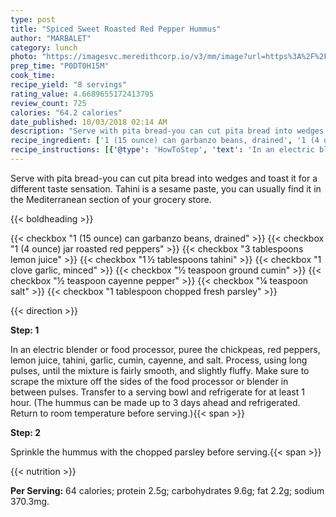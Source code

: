 ```yaml
---
type: post
title: "Spiced Sweet Roasted Red Pepper Hummus"
author: "MARBALET"
category: lunch
photo: "https://imagesvc.meredithcorp.io/v3/mm/image?url=https%3A%2F%2Fimages.media-allrecipes.com%2Fuserphotos%2F782898.jpg"
prep_time: "P0DT0H15M"
cook_time: 
recipe_yield: "8 servings"
rating_value: 4.6689655172413795
review_count: 725
calories: "64.2 calories"
date_published: 10/03/2018 02:14 AM
description: "Serve with pita bread-you can cut pita bread into wedges and toast it for a different taste sensation. Tahini is a sesame paste, you can usually find it in the Mediterranean section of your grocery store."
recipe_ingredient: ['1 (15 ounce) can garbanzo beans, drained', '1 (4 ounce) jar roasted red peppers', '3 tablespoons lemon juice', '1\u2009½ tablespoons tahini', '1 clove garlic, minced', '½ teaspoon ground cumin', '½ teaspoon cayenne pepper', '¼ teaspoon salt', '1 tablespoon chopped fresh parsley']
recipe_instructions: [{'@type': 'HowToStep', 'text': 'In an electric blender or food processor, puree the chickpeas, red peppers, lemon juice, tahini, garlic, cumin, cayenne, and salt. Process, using long pulses, until the mixture is fairly smooth, and slightly fluffy. Make sure to scrape the mixture off the sides of the food processor or blender in between pulses. Transfer to a serving bowl and refrigerate for at least 1 hour. (The hummus can be made up to 3 days ahead and refrigerated. Return to room temperature before serving.)\n'}, {'@type': 'HowToStep', 'text': 'Sprinkle the hummus with the chopped parsley before serving.\n'}]
---
```


Serve with pita bread-you can cut pita bread into wedges and toast it for a different taste sensation. Tahini is a sesame paste, you can usually find it in the Mediterranean section of your grocery store. 

{{< boldheading >}}

{{< checkbox "1 (15 ounce) can garbanzo beans, drained" >}}
{{< checkbox "1 (4 ounce) jar roasted red peppers" >}}
{{< checkbox "3 tablespoons lemon juice" >}}
{{< checkbox "1 ½ tablespoons tahini" >}}
{{< checkbox "1 clove garlic, minced" >}}
{{< checkbox "½ teaspoon ground cumin" >}}
{{< checkbox "½ teaspoon cayenne pepper" >}}
{{< checkbox "¼ teaspoon salt" >}}
{{< checkbox "1 tablespoon chopped fresh parsley" >}}


{{< direction >}}

**Step: 1**

In an electric blender or food processor, puree the chickpeas, red peppers, lemon juice, tahini, garlic, cumin, cayenne, and salt. Process, using long pulses, until the mixture is fairly smooth, and slightly fluffy. Make sure to scrape the mixture off the sides of the food processor or blender in between pulses. Transfer to a serving bowl and refrigerate for at least 1 hour. (The hummus can be made up to 3 days ahead and refrigerated. Return to room temperature before serving.){{< span >}}

**Step: 2**

Sprinkle the hummus with the chopped parsley before serving.{{< span >}}

{{< nutrition >}}

**Per Serving:** 64 calories; protein 2.5g; carbohydrates 9.6g; fat 2.2g; sodium 370.3mg.